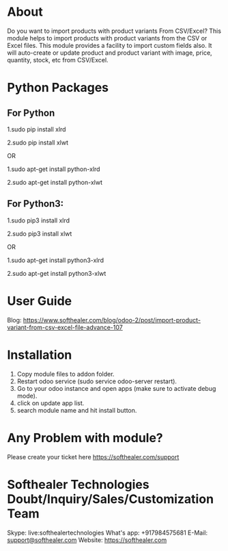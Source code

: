 About
============
Do you want to import products with product variants From CSV/Excel? This module helps to import products with product variants from the CSV or Excel files. This module provides a facility to import custom fields also. It will auto-create or update product and product variant with image, price, quantity, stock, etc from CSV/Excel.


Python Packages
===============

For Python
-----------------------------------
1.sudo pip install xlrd

2.sudo pip install xlwt

OR

1.sudo apt-get install python-xlrd

2.sudo apt-get install python-xlwt

For Python3:
-------------------------------------
1.sudo pip3 install xlrd

2.sudo pip3 install xlwt

OR

1.sudo apt-get install python3-xlrd

2.sudo apt-get install python3-xlwt



User Guide
============
Blog: https://www.softhealer.com/blog/odoo-2/post/import-product-variant-from-csv-excel-file-advance-107

Installation
============
1) Copy module files to addon folder.
2) Restart odoo service (sudo service odoo-server restart).
3) Go to your odoo instance and open apps (make sure to activate debug mode).
4) click on update app list.
5) search module name and hit install button.

Any Problem with module?
=====================================
Please create your ticket here https://softhealer.com/support

Softhealer Technologies Doubt/Inquiry/Sales/Customization Team
=====================================
Skype: live:softhealertechnologies
What's app: +917984575681
E-Mail: support@softhealer.com
Website: https://softhealer.com

